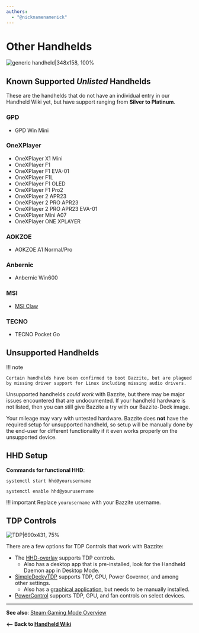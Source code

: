 ```yaml
---
authors:
  - "@nicknamenamenick"
---
```


<!-- ANCHOR: METADATA -->
<!--{"url_discourse": "https://universal-blue.discourse.group/docs?topic=2415", "fetched_at": "2024-09-03 16:43:17.984951+00:00"}-->
<!-- ANCHOR_END: METADATA -->

# Other Handhelds

![generic handheld|348x158, 100%](../../img/generic_handheld.jpeg)

## Known Supported _Unlisted_ Handhelds

These are the handhelds that do not have an individual entry in our Handheld Wiki yet, but have support ranging from **Silver to Platinum**.

### GPD
- GPD Win Mini

### OneXPlayer
- OneXPlayer X1 Mini
- OneXPlayer F1 
- OneXPlayer F1 EVA-01 
- OneXPlayer F1L 
- OneXPlayer F1 OLED
- OneXPlayer F1 Pro2 
- OneXPlayer 2 APR23 
- OneXPlayer 2 PRO APR23 
- OneXPlayer 2 PRO APR23 EVA-01
- OneXPlayer Mini A07
- OneXPlayer ONE XPLAYER

### AOKZOE
- AOKZOE A1 Normal/Pro

### Anbernic
- Anbernic Win600

### MSI
- [MSI Claw](https://www.answeroverflow.com/m/1333043799370498129)

### TECNO
- TECNO Pocket Go

## Unsupported Handhelds

!!! note
    
    Certain handhelds have been confirmed to boot Bazzite, but are plagued by missing driver support for Linux including missing audio drivers.

Unsupported handhelds _could work_ with Bazzite, but there may be major issues encountered that are undocumented. If your handheld hardware is not listed, then you can still give Bazzite a try with our Bazzite-Deck image.

Your mileage may vary with untested hardware. Bazzite does **not** have the required setup for unsupported handheld, so setup will be manually done by the end-user for different functionality if it even works properly on the unsupported device.

## HHD Setup

**Commands for functional HHD**:

```command
systemctl start hhd@yourusername
```

```command
systemctl enable hhd@yourusername
```

!!! important
    Replace `yourusername` with your Bazzite username.

## TDP Controls

![TDP|690x431, 75%](../../img/TDP.jpeg)

There are a few options for TDP Controls that work with Bazzite:

- The [HHD-overlay](https://github.com/hhd-dev/hhd/blob/master/readme.md) supports TDP controls.
  - Also has a desktop app that is pre-installed, look for the Handheld Daemon app in Desktop Mode.
- [SimpleDeckyTDP](https://github.com/aarron-lee/SimpleDeckyTDP) supports TDP, GPU, Power Governor, and among other settings.
  - Also has a [graphical application](https://github.com/aarron-lee/SimpleDeckyTDP-Desktop), but needs to be manually installed.
- [PowerControl](https://github.com/mengmeet/PowerControl) supports TDP, GPU, and fan controls on select devices.

<hr>

**See also**: [Steam Gaming Mode Overview](../Steam_Gaming_Mode.md)

**<-- Back to [Handheld Wiki](./index.md)**
